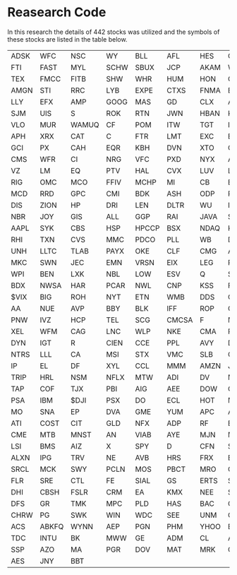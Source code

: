 # Reasearch Code
In this research the details of 442 stocks was utilized and the symbols of these stocks are listed in the table below.
 <table>
	<tr>
		<td>ADSK</td>
		<td>WFC</td>
		<td>NSC</td>
		<td>WY</td>
		<td>BLL</td>
		<td>AFL</td>
		<td>HES</td>
		<td>COL</td>
		<td>UST</td>
		<td>ED</td>
		<td>TER</td>
		<td>DGX</td>
	</tr>
	<tr>
		<td>FTI</td>
		<td>FAST</td>
		<td>MYL</td>
		<td>SCHW</td>
		<td>SBUX</td>
		<td>JCP</td>
		<td>AKAM</td>
		<td>WFT</td>
		<td>VAR</td>
		<td>HPQ</td>
		<td>PFE</td>
		<td>XRAY</td>
	</tr>
	<tr>
		<td>TEX</td>
		<td>FMCC</td>
		<td>FITB</td>
		<td>SHW</td>
		<td>WHR</td>
		<td>HUM</td>
		<td>HON</td>
		<td>CSCO</td>
		<td>MBI</td>
		<td>BC</td>
		<td>PNC</td>
		<td>HOG</td>
	</tr>
	<tr>
		<td>AMGN</td>
		<td>STI</td>
		<td>RRC</td>
		<td>LYB</td>
		<td>EXPE</td>
		<td>CTXS</td>
		<td>FNMA</td>
		<td>BBBY</td>
		<td>WMT</td>
		<td>AMT</td>
		<td>HRB</td>
		<td>LH</td>
	</tr>
	<tr>
		<td>LLY</td>
		<td>EFX</td>
		<td>AMP</td>
		<td>GOOG</td>
		<td>MAS</td>
		<td>GD</td>
		<td>CLX</td>
		<td>ADBE</td>
		<td>TYC</td>
		<td>NOV</td>
		<td>BWA</td>
		<td>SII</td>
	</tr>
	<tr>
		<td>SJM</td>
		<td>UIS</td>
		<td>S</td>
		<td>ROK</td>
		<td>RTN</td>
		<td>JWN</td>
		<td>HBAN</td>
		<td>KR</td>
		<td>WYE</td>
		<td>PCP</td>
		<td>ORLY</td>
		<td>MTG</td>
	</tr>
	<tr>
		<td>VLO</td>
		<td>MUR</td>
		<td>WAMUQ</td>
		<td>CF</td>
		<td>POM</td>
		<td>ITW</td>
		<td>TGT</td>
		<td>IRM</td>
		<td>FII</td>
		<td>L</td>
		<td>ANF</td>
		<td>MET</td>
	</tr>
	<tr>
		<td>APH</td>
		<td>XRX</td>
		<td>CAT</td>
		<td>C</td>
		<td>FTR</td>
		<td>LMT</td>
		<td>EXC</td>
		<td>EBAY</td>
		<td>LIFE</td>
		<td>AMD</td>
		<td>ROST</td>
		<td>EQT</td>
	</tr>
	<tr>
		<td>GCI</td>
		<td>PX</td>
		<td>CAH</td>
		<td>EQR</td>
		<td>KBH</td>
		<td>DVN</td>
		<td>XTO</td>
		<td>CTAS</td>
		<td>DHR</td>
		<td>RSG</td>
		<td>EXPD</td>
		<td>CTSH</td>
	</tr>
	<tr>
		<td>CMS</td>
		<td>WFR</td>
		<td>CI</td>
		<td>NRG</td>
		<td>VFC</td>
		<td>PXD</td>
		<td>NYX</td>
		<td>APOL</td>
		<td>ZMH</td>
		<td>PBG</td>
		<td>SLE</td>
		<td>FLS</td>
	</tr>
	<tr>
		<td>VZ</td>
		<td>LM</td>
		<td>EQ</td>
		<td>PTV</td>
		<td>HAL</td>
		<td>CVX</td>
		<td>LUV</td>
		<td>LRCX</td>
		<td>DISCA</td>
		<td>AET</td>
		<td>CBE</td>
		<td>DE</td>
	</tr>
	<tr>
		<td>RIG</td>
		<td>OMC</td>
		<td>MCO</td>
		<td>FFIV</td>
		<td>MCHP</td>
		<td>MI</td>
		<td>CB</td>
		<td>EK</td>
		<td>AGN</td>
		<td>XLNX</td>
		<td>KO</td>
		<td>JNJ</td>
	</tr>
	<tr>
		<td>MCD</td>
		<td>RRD</td>
		<td>GPC</td>
		<td>CMI</td>
		<td>BDK</td>
		<td>ASH</td>
		<td>ODP</td>
		<td>PKI</td>
		<td>HST</td>
		<td>KMI</td>
		<td>TMO</td>
		<td>CBG</td>
	</tr>
	<tr>
		<td>DIS</td>
		<td>ZION</td>
		<td>HP</td>
		<td>DRI</td>
		<td>LEN</td>
		<td>DLTR</td>
		<td>WU</td>
		<td>ISRG</td>
		<td>SDS</td>
		<td>K</td>
		<td>PRU</td>
		<td>MDP</td>
	</tr>
	<tr>
		<td>NBR</td>
		<td>JOY</td>
		<td>GIS</td>
		<td>ALL</td>
		<td>GGP</td>
		<td>RAI</td>
		<td>JAVA</td>
		<td>SYMC</td>
		<td>WPO</td>
		<td>KMB</td>
		<td>CHK</td>
		<td>HIG</td>
	</tr>
	<tr>
		<td>AAPL</td>
		<td>SYK</td>
		<td>CBS</td>
		<td>HSP</td>
		<td>HPCCP</td>
		<td>BSX</td>
		<td>NDAQ</td>
		<td>KLAC</td>
		<td>CINF</td>
		<td>COV</td>
		<td>STZ</td>
		<td>OMX</td>
	</tr>
	<tr>
		<td>RHI</td>
		<td>TXN</td>
		<td>CVS</td>
		<td>MMC</td>
		<td>PDCO</td>
		<td>PLL</td>
		<td>WB</td>
		<td>DNB</td>
		<td>HSY</td>
		<td>COH</td>
		<td>JNS</td>
		<td>SAI</td>
	</tr>
	<tr>
		<td>UNH</td>
		<td>LLTC</td>
		<td>TLAB</td>
		<td>PAYX</td>
		<td>OKE</td>
		<td>CLF</td>
		<td>CMG</td>
		<td>A</td>
		<td>DD</td>
		<td>FISV</td>
		<td>XOM</td>
		<td>GENZ</td>
	</tr>
	<tr>
		<td>MKC</td>
		<td>SWN</td>
		<td>JEC</td>
		<td>EMN</td>
		<td>VRSN</td>
		<td>EIX</td>
		<td>LEG</td>
		<td>PWR</td>
		<td>COG</td>
		<td>NTAP</td>
		<td>JBL</td>
		<td>IACI</td>
	</tr>
	<tr>
		<td>WPI</td>
		<td>BEN</td>
		<td>LXK</td>
		<td>NBL</td>
		<td>LOW</td>
		<td>ESV</td>
		<td>Q</td>
		<td>SO</td>
		<td>TROW</td>
		<td>CFC+A</td>
		<td>SHLD</td>
		<td>BRCM</td>
	</tr>
	<tr>
		<td>BDX</td>
		<td>NWSA</td>
		<td>HAR</td>
		<td>PCAR</td>
		<td>NWL</td>
		<td>CNP</td>
		<td>KSS</td>
		<td>FMC</td>
		<td>WEC</td>
		<td>AMAT</td>
		<td>XL</td>
		<td>RL</td>
	</tr>
	<tr>
		<td>$VIX</td>
		<td>BIG</td>
		<td>ROH</td>
		<td>NYT</td>
		<td>ETN</td>
		<td>WMB</td>
		<td>DDS</td>
		<td>CERN</td>
		<td>SNV</td>
		<td>PEP</td>
		<td>V</td>
		<td>MOLX</td>
	</tr>
	<tr>
		<td>AA</td>
		<td>NUE</td>
		<td>AVP</td>
		<td>BBY</td>
		<td>BLK</td>
		<td>IFF</td>
		<td>ROP</td>
		<td>CVG</td>
		<td>AON</td>
		<td>EMR</td>
		<td>HCN</td>
		<td>TWC</td>
	</tr>
	<tr>
		<td>PNW</td>
		<td>IVZ</td>
		<td>HCP</td>
		<td>TEL</td>
		<td>SCG</td>
		<td>CMCSA</td>
		<td>F</td>
		<td>MAR</td>
		<td>BMC</td>
		<td>CCI</td>
		<td>ACN</td>
		<td>STT</td>
	</tr>
	<tr>
		<td>XEL</td>
		<td>WFM</td>
		<td>CAG</td>
		<td>LNC</td>
		<td>WLP</td>
		<td>NKE</td>
		<td>CMA</td>
		<td>PCS</td>
		<td>TEG</td>
		<td>ICE</td>
		<td>BHI</td>
		<td>NU</td>
	</tr>
	<tr>
		<td>DYN</td>
		<td>IGT</td>
		<td>R</td>
		<td>CIEN</td>
		<td>CCE</td>
		<td>PPL</td>
		<td>AVY</td>
		<td>DDR</td>
		<td>PEG</td>
		<td>GPS</td>
		<td>FOSL</td>
		<td>PH</td>
	</tr>
	<tr>
		<td>NTRS</td>
		<td>LLL</td>
		<td>CA</td>
		<td>MSI</td>
		<td>STX</td>
		<td>VMC</td>
		<td>SLB</td>
		<td>CSX</td>
		<td>THC</td>
		<td>WAT</td>
		<td>WPX</td>
		<td>DUK</td>
	</tr>
	<tr>
		<td>IP</td>
		<td>EL</td>
		<td>DF</td>
		<td>XYL</td>
		<td>CCL</td>
		<td>MMM</td>
		<td>AMZN</td>
		<td>JCI</td>
		<td>MDT</td>
		<td>TE</td>
		<td>KIM</td>
		<td>DPS</td>
	</tr>
	<tr>
		<td>TRIP</td>
		<td>HRL</td>
		<td>NSM</td>
		<td>NFLX</td>
		<td>MTW</td>
		<td>ADI</td>
		<td>DV</td>
		<td>MHP</td>
		<td>CEG</td>
		<td>UPS</td>
		<td>MON</td>
		<td>SVU</td>
	</tr>
	<tr>
		<td>TAP</td>
		<td>COF</td>
		<td>TJX</td>
		<td>PBI</td>
		<td>AIG</td>
		<td>AEE</td>
		<td>DOW</td>
		<td>OI</td>
		<td>APA</td>
		<td>OXY</td>
		<td>FCX</td>
		<td>AXP</td>
	</tr>
	<tr>
		<td>PSA</td>
		<td>IBM</td>
		<td>$DJI</td>
		<td>PSX</td>
		<td>DO</td>
		<td>ECL</td>
		<td>HOT</td>
		<td>M</td>
		<td>IYR</td>
		<td>ESRX</td>
		<td>VTR</td>
		<td>LIZ</td>
	</tr>
	<tr>
		<td>MO</td>
		<td>SNA</td>
		<td>EP</td>
		<td>DVA</td>
		<td>GME</td>
		<td>YUM</td>
		<td>APC</td>
		<td>APD</td>
		<td>GM</td>
		<td>MSFT</td>
		<td>PCG</td>
		<td>DTE</td>
	</tr>
	<tr>
		<td>ATI</td>
		<td>COST</td>
		<td>CIT</td>
		<td>GLD</td>
		<td>NFX</td>
		<td>ADP</td>
		<td>RF</td>
		<td>BA</td>
		<td>PM</td>
		<td>T</td>
		<td>INTC</td>
		<td>EOG</td>
	</tr>
	<tr>
		<td>CME</td>
		<td>MTB</td>
		<td>MNST</td>
		<td>AN</td>
		<td>VIAB</td>
		<td>AYE</td>
		<td>MJN</td>
		<td>MWV</td>
		<td>NVDA</td>
		<td>ETFC</td>
		<td>QCOM</td>
		<td>ETR</td>
	</tr>
	<tr>
		<td>LSI</td>
		<td>BMS</td>
		<td>AIZ</td>
		<td>X</td>
		<td>SPY</td>
		<td>D</td>
		<td>CFN</td>
		<td>SGP</td>
		<td>BJS</td>
		<td>NI</td>
		<td>DNR</td>
		<td>LEHMQ</td>
	</tr>
	<tr>
		<td>ALXN</td>
		<td>IPG</td>
		<td>TRV</td>
		<td>NE</td>
		<td>AVB</td>
		<td>HRS</td>
		<td>FRX</td>
		<td>EW</td>
		<td>BMY</td>
		<td>IR</td>
		<td>LTD</td>
		<td>TSO</td>
	</tr>
	<tr>
		<td>SRCL</td>
		<td>MCK</td>
		<td>SWY</td>
		<td>PCLN</td>
		<td>MOS</td>
		<td>PBCT</td>
		<td>MRO</td>
		<td>GAS</td>
		<td>ANR</td>
		<td>NOC</td>
		<td>BIIB</td>
		<td>NEM</td>
	</tr>
	<tr>
		<td>FLR</td>
		<td>SRE</td>
		<td>CTL</td>
		<td>FE</td>
		<td>SIAL</td>
		<td>GS</td>
		<td>ERTS</td>
		<td>SAF</td>
		<td>PFG</td>
		<td>WM</td>
		<td>TXT</td>
		<td>SYY</td>
	</tr>
	<tr>
		<td>DHI</td>
		<td>CBSH</td>
		<td>FSLR</td>
		<td>CRM</td>
		<td>EA</td>
		<td>KMX</td>
		<td>NEE</td>
		<td>STJ</td>
		<td>GNW</td>
		<td>FDX</td>
		<td>RHT</td>
		<td>$SPX</td>
	</tr>
	<tr>
		<td>DFS</td>
		<td>GR</td>
		<td>TMK</td>
		<td>MPC</td>
		<td>PLD</td>
		<td>HAS</td>
		<td>BAC</td>
		<td>CCMO</td>
		<td>UTX</td>
		<td>TSN</td>
		<td>TSS</td>
		<td>VNO</td>
	</tr>
	<tr>
		<td>CHRW</td>
		<td>PG</td>
		<td>SWK</td>
		<td>WIN</td>
		<td>WDC</td>
		<td>SEE</td>
		<td>UNM</td>
		<td>CAM</td>
		<td>PPG</td>
		<td>UNP</td>
		<td>MS</td>
		<td>JNPR</td>
	</tr>
	<tr>
		<td>ACS</td>
		<td>ABKFQ</td>
		<td>WYNN</td>
		<td>AEP</td>
		<td>PGN</td>
		<td>PHM</td>
		<td>YHOO</td>
		<td>BUD</td>
		<td>CPB</td>
		<td>GWW</td>
		<td>FIS</td>
		<td>CVC</td>
	</tr>
	<tr>
		<td>TDC</td>
		<td>INTU</td>
		<td>BK</td>
		<td>MWW</td>
		<td>GE</td>
		<td>ADM</td>
		<td>CL</td>
		<td>AIV</td>
		<td>CELG</td>
		<td>ABC</td>
		<td>BXP</td>
		<td>QEP</td>
	</tr>
	<tr>
		<td>SSP</td>
		<td>AZO</td>
		<td>MA</td>
		<td>PGR</td>
		<td>DOV</td>
		<td>MAT</td>
		<td>MRK</td>
		<td>GT</td>
		<td>ORCL</td>
		<td>JPM</td>
		<td>HD</td>
		<td>FHN</td>
	</tr>
	<tr>
		<td>AES</td>
		<td>JNY</td>
		<td>BBT</td>
		<td></td>
		<td></td>
		<td></td>
		<td></td>
		<td></td>
		<td></td>
		<td></td>
		<td></td>
		<td></td>
	</tr>
</table>
